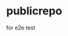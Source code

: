 # publicrepo
for e2e test




































































































































































































































































































































































































































































































































































































































































































































































































































































































































































































































































































































































































































































































































































































































































































































































































































































































































































































































































































































































































































































































































































































































































































































































































































































































































































































































































































































































































































































































































































































































































































































































































































































































































































































































































































































































































































































































































































































































































































































































































































































































































































































































































































































































































































































































































































































































































































































































































































